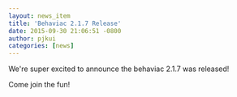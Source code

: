 ```yaml
---
layout: news_item
title: 'Behaviac 2.1.7 Release'
date: 2015-09-30 21:06:51 -0800
author: pjkui
categories: [news]
---
```


We're super excited to announce the behaviac 2.1.7 was released!

Come join the fun!